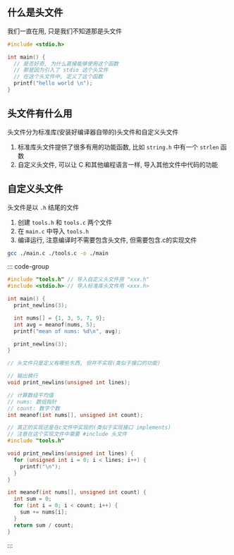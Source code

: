 ## 什么是头文件

我们一直在用, 只是我们不知道那是头文件

```c {1}
#include <stdio.h>

int main() {
  // 是否好奇, 为什么直接能够使用这个函数
  // 那是因为引入了 stdio 这个头文件
  // 在这个头文件中, 定义了这个函数
  printf("hello world \n");
}
```

## 头文件有什么用

头文件分为标准库(安装好编译器自带的)头文件和自定义头文件

1. 标准库头文件提供了很多有用的功能函数, 比如 `string.h` 中有一个 `strlen` 函数
2. 自定义头文件, 可以让 C 和其他编程语言一样, 导入其他文件中代码的功能

## 自定义头文件

头文件是以 `.h` 结尾的文件

1. 创建 `tools.h` 和 `tools.c` 两个文件
2. 在 `main.c` 中导入 `tools.h`
3. 编译运行, 注意编译时不需要包含头文件, 但需要包含.c的实现文件

```sh
gcc ./main.c ./tools.c -o ./main
```

::: code-group

```c [main.c]
#include "tools.h" // 导入自定义头文件用 "xxx.h"
#include <stdio.h> // 导入标准库头文件用 <xxx.h>

int main() {
  print_newlins(3);

  int nums[] = {1, 3, 5, 7, 9};
  int avg = meanof(nums, 5);
  printf("mean of nums: %d\n", avg);

  print_newlins(3);
}
```

```c [tools.h]
// 头文件只是定义有哪些东西, 但并不实现(类似于接口的功能)

// 输出换行
void print_newlins(unsigned int lines);

// 计算数组平均值
// nums: 数组指针
// count: 数字个数
int meanof(int nums[], unsigned int count);
```

```c [tools.c]
// 真正的实现还是在c文件中实现的(类似于实现接口 implements)
// 注意在这个实现文件中需要 #include 头文件
#include "tools.h"

void print_newlins(unsigned int lines) {
  for (unsigned int i = 0; i < lines; i++) {
    printf("\n");
  }
}

int meanof(int nums[], unsigned int count) {
  int sum = 0;
  for (int i = 0; i < count; i++) {
    sum += nums[i];
  }
  return sum / count;
}
```

:::
